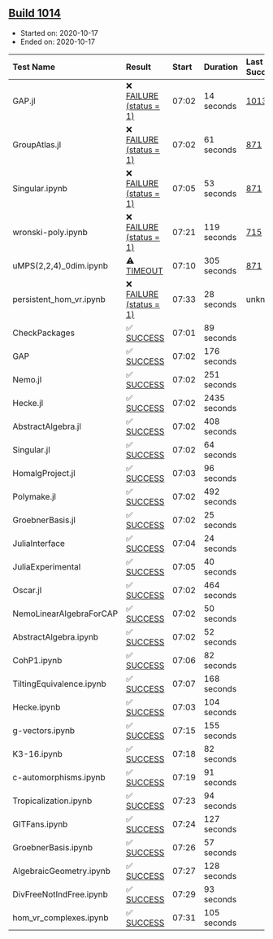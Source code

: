 ## [Build 1014](https://oscarci.mathematik.uni-kl.de/job/oscar-stable/1014/)

* Started on: 2020-10-17
* Ended on: 2020-10-17

| Test Name    | Result | Start | Duration | Last Success | First Failure |
|:-------------|:-------|:------|:---------|:-------------|:--------------|
| GAP.jl | ❌ [FAILURE (status = 1)](https://oscarci.mathematik.uni-kl.de/job/oscar-stable/1014/artifact/logs/build-1014/GAP.jl.log) | 07:02 | 14 seconds | [1013](https://oscarci.mathematik.uni-kl.de/job/oscar-stable/1013/) | [1014](https://oscarci.mathematik.uni-kl.de/job/oscar-stable/1014/) |
| GroupAtlas.jl | ❌ [FAILURE (status = 1)](https://oscarci.mathematik.uni-kl.de/job/oscar-stable/1014/artifact/logs/build-1014/GroupAtlas.jl.log) | 07:02 | 61 seconds | [871](https://oscarci.mathematik.uni-kl.de/job/oscar-stable/871/) | [872](https://oscarci.mathematik.uni-kl.de/job/oscar-stable/872/) |
| Singular.ipynb | ❌ [FAILURE (status = 1)](https://oscarci.mathematik.uni-kl.de/job/oscar-stable/1014/artifact/logs/build-1014/Singular.ipynb.log) | 07:05 | 53 seconds | [871](https://oscarci.mathematik.uni-kl.de/job/oscar-stable/871/) | [872](https://oscarci.mathematik.uni-kl.de/job/oscar-stable/872/) |
| wronski-poly.ipynb | ❌ [FAILURE (status = 1)](https://oscarci.mathematik.uni-kl.de/job/oscar-stable/1014/artifact/logs/build-1014/wronski-poly.ipynb.log) | 07:21 | 119 seconds | [715](https://oscarci.mathematik.uni-kl.de/job/oscar-stable/715/) | [716](https://oscarci.mathematik.uni-kl.de/job/oscar-stable/716/) |
| uMPS(2,2,4)_0dim.ipynb | ⚠ [TIMEOUT](https://oscarci.mathematik.uni-kl.de/job/oscar-stable/1014/artifact/logs/build-1014/uMPS-2-2-4-_0dim.ipynb.log) | 07:10 | 305 seconds | [871](https://oscarci.mathematik.uni-kl.de/job/oscar-stable/871/) | [872](https://oscarci.mathematik.uni-kl.de/job/oscar-stable/872/) |
| persistent_hom_vr.ipynb | ❌ [FAILURE (status = 1)](https://oscarci.mathematik.uni-kl.de/job/oscar-stable/1014/artifact/logs/build-1014/persistent_hom_vr.ipynb.log) | 07:33 | 28 seconds | unknown | unknown |
| CheckPackages | ✅ [SUCCESS](https://oscarci.mathematik.uni-kl.de/job/oscar-stable/1014/artifact/logs/build-1014/CheckPackages.log) | 07:01 | 89 seconds |  |  |
| GAP | ✅ [SUCCESS](https://oscarci.mathematik.uni-kl.de/job/oscar-stable/1014/artifact/logs/build-1014/GAP.log) | 07:02 | 176 seconds |  |  |
| Nemo.jl | ✅ [SUCCESS](https://oscarci.mathematik.uni-kl.de/job/oscar-stable/1014/artifact/logs/build-1014/Nemo.jl.log) | 07:02 | 251 seconds |  |  |
| Hecke.jl | ✅ [SUCCESS](https://oscarci.mathematik.uni-kl.de/job/oscar-stable/1014/artifact/logs/build-1014/Hecke.jl.log) | 07:02 | 2435 seconds |  |  |
| AbstractAlgebra.jl | ✅ [SUCCESS](https://oscarci.mathematik.uni-kl.de/job/oscar-stable/1014/artifact/logs/build-1014/AbstractAlgebra.jl.log) | 07:02 | 408 seconds |  |  |
| Singular.jl | ✅ [SUCCESS](https://oscarci.mathematik.uni-kl.de/job/oscar-stable/1014/artifact/logs/build-1014/Singular.jl.log) | 07:02 | 64 seconds |  |  |
| HomalgProject.jl | ✅ [SUCCESS](https://oscarci.mathematik.uni-kl.de/job/oscar-stable/1014/artifact/logs/build-1014/HomalgProject.jl.log) | 07:03 | 96 seconds |  |  |
| Polymake.jl | ✅ [SUCCESS](https://oscarci.mathematik.uni-kl.de/job/oscar-stable/1014/artifact/logs/build-1014/Polymake.jl.log) | 07:02 | 492 seconds |  |  |
| GroebnerBasis.jl | ✅ [SUCCESS](https://oscarci.mathematik.uni-kl.de/job/oscar-stable/1014/artifact/logs/build-1014/GroebnerBasis.jl.log) | 07:02 | 25 seconds |  |  |
| JuliaInterface | ✅ [SUCCESS](https://oscarci.mathematik.uni-kl.de/job/oscar-stable/1014/artifact/logs/build-1014/JuliaInterface.log) | 07:04 | 24 seconds |  |  |
| JuliaExperimental | ✅ [SUCCESS](https://oscarci.mathematik.uni-kl.de/job/oscar-stable/1014/artifact/logs/build-1014/JuliaExperimental.log) | 07:05 | 40 seconds |  |  |
| Oscar.jl | ✅ [SUCCESS](https://oscarci.mathematik.uni-kl.de/job/oscar-stable/1014/artifact/logs/build-1014/Oscar.jl.log) | 07:02 | 464 seconds |  |  |
| NemoLinearAlgebraForCAP | ✅ [SUCCESS](https://oscarci.mathematik.uni-kl.de/job/oscar-stable/1014/artifact/logs/build-1014/NemoLinearAlgebraForCAP.log) | 07:02 | 50 seconds |  |  |
| AbstractAlgebra.ipynb | ✅ [SUCCESS](https://oscarci.mathematik.uni-kl.de/job/oscar-stable/1014/artifact/logs/build-1014/AbstractAlgebra.ipynb.log) | 07:02 | 52 seconds |  |  |
| CohP1.ipynb | ✅ [SUCCESS](https://oscarci.mathematik.uni-kl.de/job/oscar-stable/1014/artifact/logs/build-1014/CohP1.ipynb.log) | 07:06 | 82 seconds |  |  |
| TiltingEquivalence.ipynb | ✅ [SUCCESS](https://oscarci.mathematik.uni-kl.de/job/oscar-stable/1014/artifact/logs/build-1014/TiltingEquivalence.ipynb.log) | 07:07 | 168 seconds |  |  |
| Hecke.ipynb | ✅ [SUCCESS](https://oscarci.mathematik.uni-kl.de/job/oscar-stable/1014/artifact/logs/build-1014/Hecke.ipynb.log) | 07:03 | 104 seconds |  |  |
| g-vectors.ipynb | ✅ [SUCCESS](https://oscarci.mathematik.uni-kl.de/job/oscar-stable/1014/artifact/logs/build-1014/g-vectors.ipynb.log) | 07:15 | 155 seconds |  |  |
| K3-16.ipynb | ✅ [SUCCESS](https://oscarci.mathematik.uni-kl.de/job/oscar-stable/1014/artifact/logs/build-1014/K3-16.ipynb.log) | 07:18 | 82 seconds |  |  |
| c-automorphisms.ipynb | ✅ [SUCCESS](https://oscarci.mathematik.uni-kl.de/job/oscar-stable/1014/artifact/logs/build-1014/c-automorphisms.ipynb.log) | 07:19 | 91 seconds |  |  |
| Tropicalization.ipynb | ✅ [SUCCESS](https://oscarci.mathematik.uni-kl.de/job/oscar-stable/1014/artifact/logs/build-1014/Tropicalization.ipynb.log) | 07:23 | 94 seconds |  |  |
| GITFans.ipynb | ✅ [SUCCESS](https://oscarci.mathematik.uni-kl.de/job/oscar-stable/1014/artifact/logs/build-1014/GITFans.ipynb.log) | 07:24 | 127 seconds |  |  |
| GroebnerBasis.ipynb | ✅ [SUCCESS](https://oscarci.mathematik.uni-kl.de/job/oscar-stable/1014/artifact/logs/build-1014/GroebnerBasis.ipynb.log) | 07:26 | 57 seconds |  |  |
| AlgebraicGeometry.ipynb | ✅ [SUCCESS](https://oscarci.mathematik.uni-kl.de/job/oscar-stable/1014/artifact/logs/build-1014/AlgebraicGeometry.ipynb.log) | 07:27 | 128 seconds |  |  |
| DivFreeNotIndFree.ipynb | ✅ [SUCCESS](https://oscarci.mathematik.uni-kl.de/job/oscar-stable/1014/artifact/logs/build-1014/DivFreeNotIndFree.ipynb.log) | 07:29 | 93 seconds |  |  |
| hom_vr_complexes.ipynb | ✅ [SUCCESS](https://oscarci.mathematik.uni-kl.de/job/oscar-stable/1014/artifact/logs/build-1014/hom_vr_complexes.ipynb.log) | 07:31 | 105 seconds |  |  |
